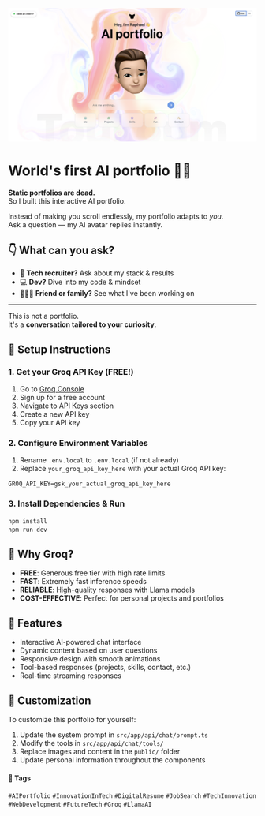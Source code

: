 ![image](assets/readme-photo.png)
 
# World's first AI portfolio 🤖✨  

**Static portfolios are dead.**  
So I built this interactive AI portfolio.

Instead of making you scroll endlessly, my portfolio adapts to *you*.  
Ask a question — my AI avatar replies instantly.

## 👇 What can you ask?

- 🧠 **Tech recruiter?** Ask about my stack & results  
- 💻 **Dev?** Dive into my code & mindset  
- 🧑‍🤝‍🧑 **Friend or family?** See what I've been working on  

---

This is not a portfolio.  
It's a **conversation tailored to your curiosity**.

## 🚀 Setup Instructions

### 1. Get your Groq API Key (FREE!)

1. Go to [Groq Console](https://console.groq.com/)
2. Sign up for a free account
3. Navigate to API Keys section
4. Create a new API key
5. Copy your API key

### 2. Configure Environment Variables

1. Rename `.env.local` to `.env.local` (if not already)
2. Replace `your_groq_api_key_here` with your actual Groq API key:

```env
GROQ_API_KEY=gsk_your_actual_groq_api_key_here
```

### 3. Install Dependencies & Run

```bash
npm install
npm run dev
```

## 🔧 Why Groq?

- **FREE**: Generous free tier with high rate limits
- **FAST**: Extremely fast inference speeds
- **RELIABLE**: High-quality responses with Llama models
- **COST-EFFECTIVE**: Perfect for personal projects and portfolios

## 🎯 Features

- Interactive AI-powered chat interface
- Dynamic content based on user questions
- Responsive design with smooth animations
- Tool-based responses (projects, skills, contact, etc.)
- Real-time streaming responses

## 📝 Customization

To customize this portfolio for yourself:

1. Update the system prompt in `src/app/api/chat/prompt.ts`
2. Modify the tools in `src/app/api/chat/tools/`
3. Replace images and content in the `public/` folder
4. Update personal information throughout the components

#### 🔖 Tags

`#AIPortfolio` `#InnovationInTech` `#DigitalResume` `#JobSearch` `#TechInnovation` `#WebDevelopment` `#FutureTech` `#Groq` `#LlamaAI`